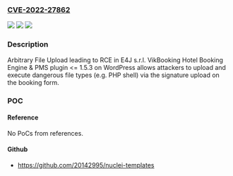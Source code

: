### [CVE-2022-27862](https://cve.mitre.org/cgi-bin/cvename.cgi?name=CVE-2022-27862)
![](https://img.shields.io/static/v1?label=Product&message=VikBooking%20Hotel%20Booking%20Engine%20%26%20PMS%20(WordPress%20plugin)&color=blue)
![](https://img.shields.io/static/v1?label=Version&message=%3C%3D%201.5.3%3C%3D%201.5.3%20&color=brighgreen)
![](https://img.shields.io/static/v1?label=Vulnerability&message=CWE-434%20Unrestricted%20Upload%20of%20File%20with%20Dangerous%20Type&color=brighgreen)

### Description

Arbitrary File Upload leading to RCE in E4J s.r.l. VikBooking Hotel Booking Engine & PMS plugin <= 1.5.3 on WordPress allows attackers to upload and execute dangerous file types (e.g. PHP shell) via the signature upload on the booking form.

### POC

#### Reference
No PoCs from references.

#### Github
- https://github.com/20142995/nuclei-templates

